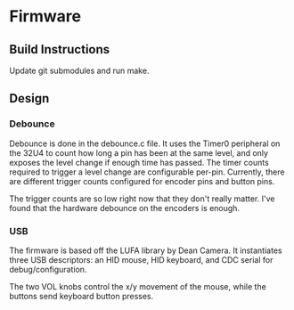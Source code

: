 # Firmware

## Build Instructions

Update git submodules and run make. 

## Design

### Debounce

Debounce is done in the debounce.c file. It uses the Timer0 peripheral on the 32U4 to count how long a pin has been at the same level, and only exposes the level change if enough time has passed. The timer counts required to trigger a level change are configurable per-pin. Currently, there are different trigger counts configured for encoder pins and button pins.

The trigger counts are so low right now that they don't really matter. I've found that the hardware debounce on the encoders is enough.

### USB

The firmware is based off the LUFA library by Dean Camera. It instantiates three USB descriptors: an HID mouse, HID keyboard, and CDC serial for debug/configuration.

The two VOL knobs control the x/y movement of the mouse, while the buttons send keyboard button presses.
